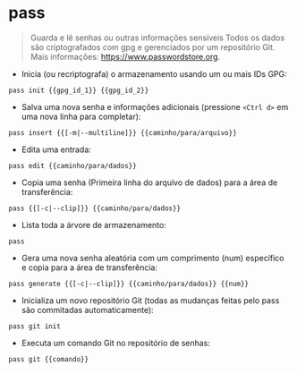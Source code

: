 # pass

> Guarda e lê senhas ou outras informações sensíveis
> Todos os dados são criptografados com gpg e gerenciados por um repositório Git.
> Mais informações: <https://www.passwordstore.org>.

- Inicia (ou recriptografa) o armazenamento usando um ou mais IDs GPG:

`pass init {{gpg_id_1}} {{gpg_id_2}}`

- Salva uma nova senha e informações adicionais (pressione `<Ctrl d>` em uma nova linha para completar):

`pass insert {{[-m|--multiline]}} {{caminho/para/arquivo}}`

- Edita uma entrada:

`pass edit {{caminho/para/dados}}`

- Copia uma senha (Primeira linha do arquivo de dados) para a área de transferência:

`pass {{[-c|--clip]}} {{caminho/para/dados}}`

- Lista toda a árvore de armazenamento:

`pass`

- Gera uma nova senha aleatória com um comprimento (num) específico e copia para a área de transferência:

`pass generate {{[-c|--clip]}} {{caminho/para/dados}} {{num}}`

- Inicializa um novo repositório Git (todas as mudanças feitas pelo pass são commitadas automaticamente):

`pass git init`

- Executa um comando Git no repositório de senhas:

`pass git {{comando}}`
